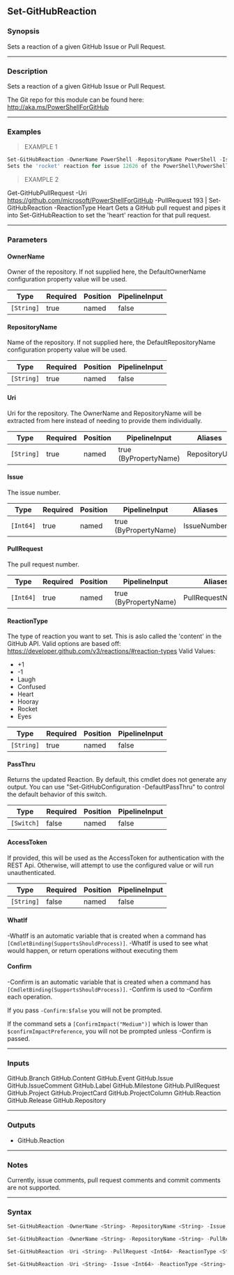 Set-GitHubReaction
------------------

### Synopsis
Sets a reaction of a given GitHub Issue or Pull Request.

---

### Description

Sets a reaction of a given GitHub Issue or Pull Request.

The Git repo for this module can be found here: http://aka.ms/PowerShellForGitHub

---

### Examples
> EXAMPLE 1

```PowerShell
Set-GitHubReaction -OwnerName PowerShell -RepositoryName PowerShell -Issue 12626 -ReactionType rocket
Sets the 'rocket' reaction for issue 12626 of the PowerShell\PowerShell project.
```
> EXAMPLE 2

Get-GitHubPullRequest -Uri https://github.com/microsoft/PowerShellForGitHub -PullRequest 193 | Set-GitHubReaction -ReactionType Heart
Gets a GitHub pull request and pipes it into Set-GitHubReaction to set the
'heart' reaction for that pull request.

---

### Parameters
#### **OwnerName**
Owner of the repository.
If not supplied here, the DefaultOwnerName configuration property value will be used.

|Type      |Required|Position|PipelineInput|
|----------|--------|--------|-------------|
|`[String]`|true    |named   |false        |

#### **RepositoryName**
Name of the repository.
If not supplied here, the DefaultRepositoryName configuration property value will be used.

|Type      |Required|Position|PipelineInput|
|----------|--------|--------|-------------|
|`[String]`|true    |named   |false        |

#### **Uri**
Uri for the repository.
The OwnerName and RepositoryName will be extracted from here instead of needing to provide
them individually.

|Type      |Required|Position|PipelineInput        |Aliases      |
|----------|--------|--------|---------------------|-------------|
|`[String]`|true    |named   |true (ByPropertyName)|RepositoryUrl|

#### **Issue**
The issue number.

|Type     |Required|Position|PipelineInput        |Aliases    |
|---------|--------|--------|---------------------|-----------|
|`[Int64]`|true    |named   |true (ByPropertyName)|IssueNumber|

#### **PullRequest**
The pull request number.

|Type     |Required|Position|PipelineInput        |Aliases          |
|---------|--------|--------|---------------------|-----------------|
|`[Int64]`|true    |named   |true (ByPropertyName)|PullRequestNumber|

#### **ReactionType**
The type of reaction you want to set. This is aslo called the 'content' in the GitHub API.
Valid options are based off: https://developer.github.com/v3/reactions/#reaction-types
Valid Values:

* +1
* -1
* Laugh
* Confused
* Heart
* Hooray
* Rocket
* Eyes

|Type      |Required|Position|PipelineInput|
|----------|--------|--------|-------------|
|`[String]`|true    |named   |false        |

#### **PassThru**
Returns the updated Reaction.  By default, this cmdlet does not generate any output.
You can use "Set-GitHubConfiguration -DefaultPassThru" to control the default behavior
of this switch.

|Type      |Required|Position|PipelineInput|
|----------|--------|--------|-------------|
|`[Switch]`|false   |named   |false        |

#### **AccessToken**
If provided, this will be used as the AccessToken for authentication with the
REST Api.  Otherwise, will attempt to use the configured value or will run unauthenticated.

|Type      |Required|Position|PipelineInput|
|----------|--------|--------|-------------|
|`[String]`|false   |named   |false        |

#### **WhatIf**
-WhatIf is an automatic variable that is created when a command has ```[CmdletBinding(SupportsShouldProcess)]```.
-WhatIf is used to see what would happen, or return operations without executing them
#### **Confirm**
-Confirm is an automatic variable that is created when a command has ```[CmdletBinding(SupportsShouldProcess)]```.
-Confirm is used to -Confirm each operation.

If you pass ```-Confirm:$false``` you will not be prompted.

If the command sets a ```[ConfirmImpact("Medium")]``` which is lower than ```$confirmImpactPreference```, you will not be prompted unless -Confirm is passed.

---

### Inputs
GitHub.Branch
GitHub.Content
GitHub.Event
GitHub.Issue
GitHub.IssueComment
GitHub.Label
GitHub.Milestone
GitHub.PullRequest
GitHub.Project
GitHub.ProjectCard
GitHub.ProjectColumn
GitHub.Reaction
GitHub.Release
GitHub.Repository

---

### Outputs
* GitHub.Reaction

---

### Notes
Currently, issue comments, pull request comments and commit comments are not supported.

---

### Syntax
```PowerShell
Set-GitHubReaction -OwnerName <String> -RepositoryName <String> -Issue <Int64> -ReactionType <String> [-PassThru] [-AccessToken <String>] [-WhatIf] [-Confirm] [<CommonParameters>]
```
```PowerShell
Set-GitHubReaction -OwnerName <String> -RepositoryName <String> -PullRequest <Int64> -ReactionType <String> [-PassThru] [-AccessToken <String>] [-WhatIf] [-Confirm] [<CommonParameters>]
```
```PowerShell
Set-GitHubReaction -Uri <String> -PullRequest <Int64> -ReactionType <String> [-PassThru] [-AccessToken <String>] [-WhatIf] [-Confirm] [<CommonParameters>]
```
```PowerShell
Set-GitHubReaction -Uri <String> -Issue <Int64> -ReactionType <String> [-PassThru] [-AccessToken <String>] [-WhatIf] [-Confirm] [<CommonParameters>]
```
